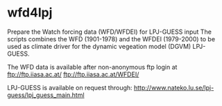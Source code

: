 wfd4lpj
=======

Prepare the Watch forcing data (WFD/WFDEI) for LPJ-GUESS input
The scripts combines the WFD (1901-1978) and the WFDEI (1979-2000)
to be used as climate driver for the dynamic vegeation model (DGVM)
LPJ-GUESS.

The WFD data is available after non-anonymous ftp login at
ftp://ftp.iiasa.ac.at/
ftp://ftp.iiasa.ac.at/WFDEI/ 

LPJ-GUESS is available on request through:
http://www.nateko.lu.se/lpj-guess/lpj_guess_main.html

